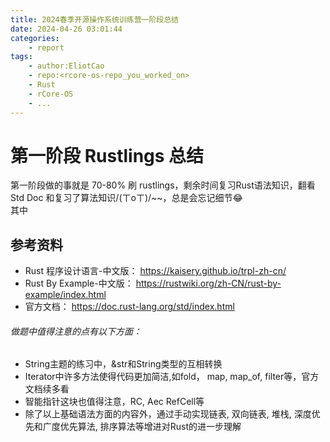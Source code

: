 ```yaml
---
title: 2024春季开源操作系统训练营一阶段总结
date: 2024-04-26 03:01:44
categories:
    - report
tags:
    - author:EliotCao
    - repo:<rcore-os-repo_you_worked_on>
    - Rust
    - rCore-OS
    - ...
---
```


# 第一阶段 Rustlings 总结

第一阶段做的事就是 70-80% 刷 rustlings，剩余时间复习Rust语法知识，翻看Std Doc 和复习了算法知识/(ㄒoㄒ)/~~，总是会忘记细节😂  
其中
## 参考资料
- Rust 程序设计语言-中文版： https://kaisery.github.io/trpl-zh-cn/
- Rust By Example-中文版： https://rustwiki.org/zh-CN/rust-by-example/index.html
- 官方文档： https://doc.rust-lang.org/std/index.html

###### 做题中值得注意的点有以下方面：
* String主题的练习中，&str和String类型的互相转换
* Iterator中许多方法使得代码更加简洁,如fold， map, map_of, filter等，官方文档续多看
* 智能指针这块也值得注意，RC, Aec RefCell等
* 除了以上基础语法方面的内容外，通过手动实现链表, 双向链表, 堆栈, 深度优先和广度优先算法, 排序算法等增进对Rust的进一步理解

